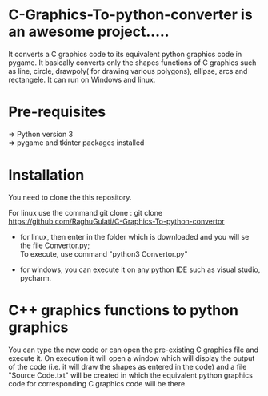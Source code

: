 # C-Graphics-To-python-converter is an awesome project.....
It converts a C graphics code to its equivalent python graphics code in pygame. It basically converts only the shapes functions of
C graphics such as line, circle, drawpoly( for drawing various polygons), ellipse, arcs and rectangele. It can run on Windows and 
linux. 

# Pre-requisites
=> Python version 3 <br>
=> pygame and tkinter packages installed

# Installation
You need to clone the this repository.

For linux use the command git clone <link of the repository> :
git clone https://github.com/RaghuGulati/C-Graphics-To-python-convertor

- for linux, then enter in the folder which is downloaded and you will se the file Convertor.py; <br>
    To execute, use command "python3 Convertor.py"
    
- for windows, you can execute it on any python IDE such as visual studio, pycharm.

# C++ graphics functions to python graphics
You can type the new code or can open the pre-existing C graphics file and execute it. On execution it will open a window which will display the output of the code (i.e. it will draw the shapes as entered in the code) and a file "Source Code.txt" will be created in which the equivalent python graphics code for corresponding C graphics code will be there.

